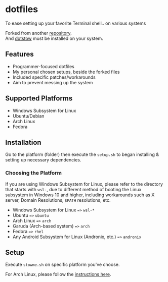 # dotfiles

To ease setting up your favorite Terminal shell.. on various systems

Forked from another [repository](https://github.com/sreerajkksd/dotfiles).\
And [dotstow](https://github.com/clayrisser/dotstow) must be installed on your system.

## Features

- Programmer-focused dotfiles
- My personal chosen setups, beside the forked files
- Included specific patches/workarounds
- Aim to prevent messing up the system

## Supported Platforms

- Windows Subsystem for Linux
- Ubuntu/Debian
- Arch Linux
- Fedora

## Installation

Go to the platform (folder) then execute the `setup.sh` to began installing & setting up necessary dependencies.

### Choosing the Platform

If you are using Windows Subsystem for Linux, please refer to the directory that starts with `wsl-`, due to different method of booting the Linux subsystem in Windows 10 and higher, including workarounds such as X server, Domain Resolutions, `$PATH` resolutions, etc.

- Windows Subsystem for Linux `=>` `wsl-*`
- Ubuntu `=>` `ubuntu`
- Arch Linux `=>` `arch`
- Garuda (Arch-based system) `=>` `arch`
- Fedora `=>` `rhel`
- Any Android Subsystem for Linux (Andronix, etc.) `=>` `andronix`

## Setup

Execute `stowme.sh` on specific platform you've choose.

For Arch Linux, please follow the [instructions here](arch/README.MD).
